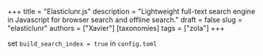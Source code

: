 +++
title = "Elasticlunr.js"
description = "Lightweight full-text search engine in Javascript for browser search and offline search."
draft = false
slug = "elasticlunr"
authors = ["Xavier"]
[taxonomies]
tags = ["zola"]
+++

set `build_search_index = true` in `config.toml`
